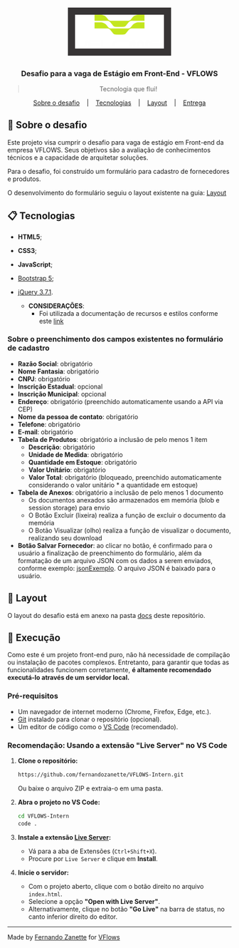 <h1 align="center" >
  <img alt="VFlows" title="VFlows" src="docs/assets/logoBranca.png" width="200px" style="background:#373435; padding:16px"/>
</h1>

<h3 align="center">
  Desafio para a vaga de Estágio em Front-End - VFLOWS
</h3>

<blockquote align="center">Tecnologia que flui!</blockquote>

<p align="center">
  <a href="#-Sobre-o-desafio">Sobre o desafio</a>
  &nbsp;&nbsp;&nbsp;|&nbsp;&nbsp;&nbsp;
  <a href="#-Tecnologias">Tecnologias</a>
  &nbsp;&nbsp;&nbsp;|&nbsp;&nbsp;&nbsp;
  <a href="#-Layout">Layout</a>
  &nbsp;&nbsp;&nbsp;|&nbsp;&nbsp;&nbsp;
  <a href="#-Entrega">Entrega</a>
</p>

## 🚀 Sobre o desafio

Este projeto visa cumprir o desafio para vaga de estágio em Front-end da empresa VFLOWS. Seus objetivos são a avaliação de conhecimentos técnicos e a capacidade de arquitetar soluções.

Para o desafio, foi construído um formulário para cadastro de fornecedores e produtos.

O desenvolvimento do formulário seguiu o layout existente na guia: [Layout](#-layout)

## 📋 Tecnologias

- **HTML5**;
- **CSS3**;
- **JavaScript**;
- [Bootstrap 5](https://getbootstrap.com/);
- [jQuery 3.7.1](https://jquery.com/).

  - **CONSIDERAÇÕES**:
    - Foi utilizada a documentação de recursos e estilos conforme este [link](https://style.fluig.com/)
  

### Sobre o preenchimento dos campos existentes no formulário de cadastro

- **Razão Social**: obrigatório
- **Nome Fantasia**: obrigatório
- **CNPJ**: obrigatório
- **Inscrição Estadual**: opcional
- **Inscrição Municipal**: opcional
- **Endereço**: obrigatório (preenchido automaticamente usando a API via CEP)
- **Nome da pessoa de contato**: obrigatório
- **Telefone**: obrigatório
- **E-mail**: obrigatório
- **Tabela de Produtos**: obrigatório a inclusão de pelo menos 1 item
  - **Descrição**: obrigatório
  - **Unidade de Medida**: obrigatório
  - **Quantidade em Estoque**: obrigatório
  - **Valor Unitário**: obrigatório
  - **Valor Total**: obrigatório (bloqueado, preenchido automaticamente considerando o valor unitário * a quantidade em estoque)
- **Tabela de Anexos**: obrigatório a inclusão de pelo menos 1 documento
  - Os documentos anexados são armazenados em memória (blob e session storage) para envio
  - O Botão Excluir (lixeira) realiza a função de excluir o documento da memória
  - O Botão Visualizar (olho) realiza a função de visualizar o documento, realizando seu download
- **Botão Salvar Fornecedor**: ao clicar no botão, é confirmado para o usuário a finalização de preenchimento do formulário, além da formatação de um arquivo JSON com os dados a serem enviados, conforme exemplo: [jsonExemplo](./jsonExemplo/). O arquivo JSON é baixado para o usuário.

## 🎨 Layout

O layout do desafio está em anexo na pasta [docs](./docs/) deste repositório.

## 📅 Execução

Como este é um projeto front-end puro, não há necessidade de compilação ou instalação de pacotes complexos. Entretanto, para garantir que todas as funcionalidades funcionem corretamente, **é altamente recomendado executá-lo através de um servidor local.**

### Pré-requisitos

* Um navegador de internet moderno (Chrome, Firefox, Edge, etc.).
* [Git](https://git-scm.com/) instalado para clonar o repositório (opcional).
* Um editor de código como o [VS Code](https://code.visualstudio.com/) (recomendado).

### Recomendação: Usando a extensão "Live Server" no VS Code

1.  **Clone o repositório:**
    ```bash
    https://github.com/fernandozanette/VFLOWS-Intern.git
    ```
    Ou baixe o arquivo ZIP e extraia-o em uma pasta.

2.  **Abra o projeto no VS Code:**
    ```bash
    cd VFLOWS-Intern
    code .
    ```

3.  **Instale a extensão [Live Server](https://marketplace.visualstudio.com/items?itemName=ritwickdey.LiveServer):**
    * Vá para a aba de Extensões (`Ctrl+Shift+X`).
    * Procure por `Live Server` e clique em **Install**.

4.  **Inicie o servidor:**
    * Com o projeto aberto, clique com o botão direito no arquivo `index.html`.
    * Selecione a opção **"Open with Live Server"**.
    * Alternativamente, clique no botão **"Go Live"** na barra de status, no canto inferior direito do editor.

---

Made by [Fernando Zanette](https://github.com/fernandozanette) for [VFlows](https://vflows.com.br)
